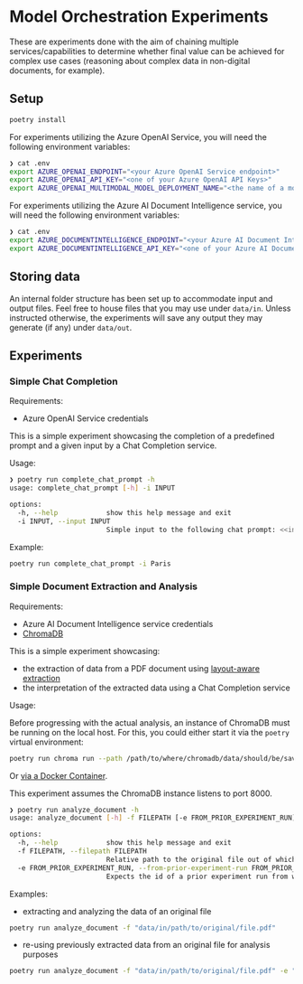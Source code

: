 # Model Orchestration Experiments

These are experiments done with the aim of chaining multiple services/capabilities to determine whether final value can be achieved for complex use cases (reasoning about complex data in non-digital documents, for example).

## Setup

```sh
poetry install
```

For experiments utilizing the Azure OpenAI Service, you will need the following environment variables:

```sh
❯ cat .env
export AZURE_OPENAI_ENDPOINT="<your Azure OpenAI Service endpoint>"
export AZURE_OPENAI_API_KEY="<one of your Azure OpenAI API Keys>"
export AZURE_OPENAI_MULTIMODAL_MODEL_DEPLOYMENT_NAME="<the name of a model deployed in Azure AI Foundry that can be used for chat completion, e.g. 'gpt-4'>>"
```

For experiments utilizing the Azure AI Document Intelligence service, you will need the following environment variables:

```sh
❯ cat .env
export AZURE_DOCUMENTINTELLIGENCE_ENDPOINT="<your Azure AI Document Intelligence service endpoint>"
export AZURE_DOCUMENTINTELLIGENCE_API_KEY="<one of your Azure AI Document Intelligence service API Keys>"
```

## Storing data
An internal folder structure has been set up to accommodate input and output files. Feel free to house files that you may use under `data/in`. Unless instructed otherwise, the experiments will save any output they may generate (if any) under `data/out`.

## Experiments

### Simple Chat Completion

Requirements:
- Azure OpenAI Service credentials

This is a simple experiment showcasing the completion of a predefined prompt and a given input by a Chat Completion service.

Usage:

```sh
❯ poetry run complete_chat_prompt -h
usage: complete_chat_prompt [-h] -i INPUT

options:
  -h, --help            show this help message and exit
  -i INPUT, --input INPUT
                        Simple input to the following chat prompt: <<input>> is the capital of
```

Example:
```sh
poetry run complete_chat_prompt -i Paris
```

### Simple Document Extraction and Analysis

Requirements:
- Azure AI Document Intelligence service credentials
- [ChromaDB](https://www.trychroma.com/)

This is a simple experiment showcasing:
- the extraction of data from a PDF document using [layout-aware extraction](https://learn.microsoft.com/en-us/azure/ai-services/document-intelligence/prebuilt/layout?view=doc-intel-4.0.0&tabs=rest%2Csample-code)
- the interpretation of the extracted data using a Chat Completion service

Usage:

Before progressing with the actual analysis, an instance of ChromaDB must be running on the local host. For this, you could either start it via the `poetry` virtual environment:

```sh
poetry run chroma run --path /path/to/where/chromadb/data/should/be/saved
```

Or [via a Docker Container](https://docs.trychroma.com/production/containers/docker).

This experiment assumes the ChromaDB instance listens to port 8000.

```sh
❯ poetry run analyze_document -h
usage: analyze_document [-h] -f FILEPATH [-e FROM_PRIOR_EXPERIMENT_RUN]

options:
  -h, --help            show this help message and exit
  -f FILEPATH, --filepath FILEPATH
                        Relative path to the original file out of which data needs to be extracted and analyzed
  -e FROM_PRIOR_EXPERIMENT_RUN, --from-prior-experiment-run FROM_PRIOR_EXPERIMENT_RUN
                        Expects the id of a prior experiment run from which to re-use extracted data
```

Examples:

- extracting and analyzing the data of an original file
```sh
poetry run analyze_document -f "data/in/path/to/original/file.pdf"
```

- re-using previously extracted data from an original file for analysis purposes
```sh
poetry run analyze_document -f "data/in/path/to/original/file.pdf" -e "id of prior experiment run"
```
